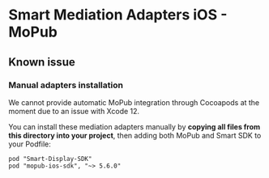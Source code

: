# Smart Mediation Adapters iOS - MoPub

## Known issue

### Manual adapters installation

We cannot provide automatic MoPub integration through Cocoapods at the moment due to an issue with Xcode 12.

You can install these mediation adapters manually by **copying all files from this directory into your project**, then adding both MoPub and Smart SDK to your Podfile:

```
pod "Smart-Display-SDK"
pod "mopub-ios-sdk", "~> 5.6.0"
```